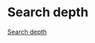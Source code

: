 # Search depth

[Search depth](https://raw.githubusercontent.com/gunrock/io/master/plots/gunrock_primitives_all_V100_search_depth_table.html ':include :type=markdown')
